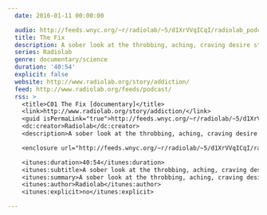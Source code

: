 ```yaml
---
  date: 2016-01-11 00:00:00

  audio: http://feeds.wnyc.org/~r/radiolab/~5/d1XrVVqICqI/radiolab_podcast15thefix.mp3
  title: The Fix
  description: A sober look at the throbbing, aching, craving desire states that return people (again and again) to the object of their addiction — and the pills that just might set them free.
  series: Radiolab
  genre: documentary/science
  duration: '40:54'
  explicit: false
  website: http://www.radiolab.org/story/addiction/
  feed: http://www.radiolab.org/feeds/podcast/
  rss: >
    <title>C01 The Fix [documentary]</title>
    <link>http://www.radiolab.org/story/addiction/</link>
    <guid isPermaLink="true">http://feeds.wnyc.org/~r/radiolab/~5/d1XrVVqICqI/radiolab_podcast15thefix.mp3</guid>
    <dc:creator>Radiolab</dc:creator>
    <description>A sober look at the throbbing, aching, craving desire states that return people (again and again) to the object of their addiction — and the pills that just might set them free.</description>

    <enclosure url="http://feeds.wnyc.org/~r/radiolab/~5/d1XrVVqICqI/radiolab_podcast15thefix.mp3" length="39308457" type="audio/mpeg" />

    <itunes:duration>40:54</itunes:duration>
    <itunes:subtitle>A sober look at the throbbing, aching, craving desire states that return people (again and again) to the object of their addiction — and the pills that just might set them free.</itunes:subtitle>
    <itunes:summary>A sober look at the throbbing, aching, craving desire states that return people (again and again) to the object of their addiction — and the pills that just might set them free.</itunes:summary>
    <itunes:author>Radiolab</itunes:author>
    <itunes:explicit>no</itunes:explicit>

---
```

